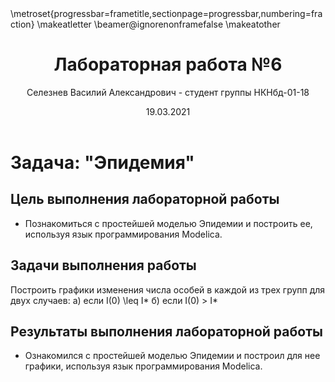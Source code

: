 ﻿---
## Front matter
lang: ru-RU
title: Лабораторная работа №6
author: |
	Селезнев Василий Александрович - студент группы НКНбд-01-18
date: 19.03.2021

## Formatting
toc: false
slide_level: 2
theme: metropolis
header-includes: 
 - \metroset{progressbar=frametitle,sectionpage=progressbar,numbering=fraction}
 - '\makeatletter'
 - '\beamer@ignorenonframefalse'
 - '\makeatother'
aspectratio: 43
section-titles: true
---

# Задача: "Эпидемия"

## Цель выполнения лабораторной работы

- Познакомиться с простейшей моделью Эпидемии и построить ее, используя язык программирования Modelica.

## Задачи выполнения работы

Построить графики изменения числа особей в каждой из трех групп для двух случаев: 
а) если I(0) \leq I*
б) если I(0) > I*

## Результаты выполнения лабораторной работы

- Ознакомился с простейшей моделью Эпидемии и построил для нее графики, используя язык программирования Modelica.
